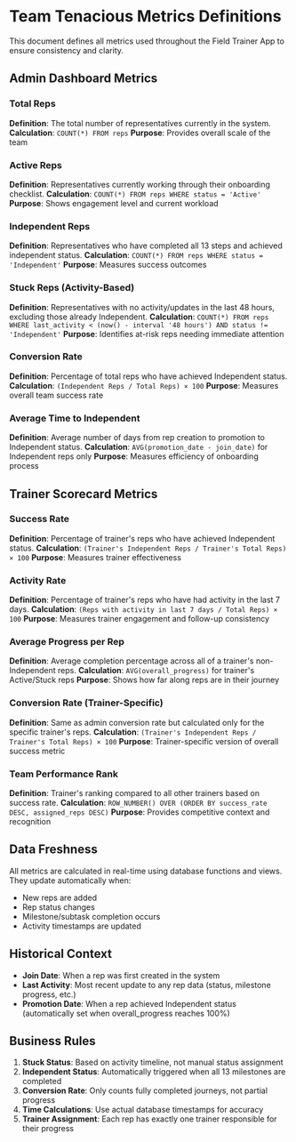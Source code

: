 # Team Tenacious Metrics Definitions

This document defines all metrics used throughout the Field Trainer App to ensure consistency and clarity.

## Admin Dashboard Metrics

### Total Reps
**Definition**: The total number of representatives currently in the system.
**Calculation**: `COUNT(*) FROM reps`
**Purpose**: Provides overall scale of the team

### Active Reps  
**Definition**: Representatives currently working through their onboarding checklist.
**Calculation**: `COUNT(*) FROM reps WHERE status = 'Active'`
**Purpose**: Shows engagement level and current workload

### Independent Reps
**Definition**: Representatives who have completed all 13 steps and achieved independent status.
**Calculation**: `COUNT(*) FROM reps WHERE status = 'Independent'`
**Purpose**: Measures success outcomes

### Stuck Reps (Activity-Based)
**Definition**: Representatives with no activity/updates in the last 48 hours, excluding those already Independent.
**Calculation**: `COUNT(*) FROM reps WHERE last_activity < (now() - interval '48 hours') AND status != 'Independent'`
**Purpose**: Identifies at-risk reps needing immediate attention

### Conversion Rate
**Definition**: Percentage of total reps who have achieved Independent status.
**Calculation**: `(Independent Reps / Total Reps) × 100`
**Purpose**: Measures overall team success rate

### Average Time to Independent
**Definition**: Average number of days from rep creation to promotion to Independent status.
**Calculation**: `AVG(promotion_date - join_date)` for Independent reps only
**Purpose**: Measures efficiency of onboarding process

## Trainer Scorecard Metrics

### Success Rate
**Definition**: Percentage of trainer's reps who have achieved Independent status.
**Calculation**: `(Trainer's Independent Reps / Trainer's Total Reps) × 100`
**Purpose**: Measures trainer effectiveness

### Activity Rate  
**Definition**: Percentage of trainer's reps who have had activity in the last 7 days.
**Calculation**: `(Reps with activity in last 7 days / Total Reps) × 100`
**Purpose**: Measures trainer engagement and follow-up consistency

### Average Progress per Rep
**Definition**: Average completion percentage across all of a trainer's non-Independent reps.
**Calculation**: `AVG(overall_progress)` for trainer's Active/Stuck reps
**Purpose**: Shows how far along reps are in their journey

### Conversion Rate (Trainer-Specific)
**Definition**: Same as admin conversion rate but calculated only for the specific trainer's reps.
**Calculation**: `(Trainer's Independent Reps / Trainer's Total Reps) × 100`
**Purpose**: Trainer-specific version of overall success metric

### Team Performance Rank
**Definition**: Trainer's ranking compared to all other trainers based on success rate.
**Calculation**: `ROW_NUMBER() OVER (ORDER BY success_rate DESC, assigned_reps DESC)`
**Purpose**: Provides competitive context and recognition

## Data Freshness

All metrics are calculated in real-time using database functions and views. They update automatically when:
- New reps are added
- Rep status changes
- Milestone/subtask completion occurs
- Activity timestamps are updated

## Historical Context

- **Join Date**: When a rep was first created in the system
- **Last Activity**: Most recent update to any rep data (status, milestone progress, etc.)
- **Promotion Date**: When a rep achieved Independent status (automatically set when overall_progress reaches 100%)

## Business Rules

1. **Stuck Status**: Based on activity timeline, not manual status assignment
2. **Independent Status**: Automatically triggered when all 13 milestones are completed
3. **Conversion Rate**: Only counts fully completed journeys, not partial progress
4. **Time Calculations**: Use actual database timestamps for accuracy
5. **Trainer Assignment**: Each rep has exactly one trainer responsible for their progress